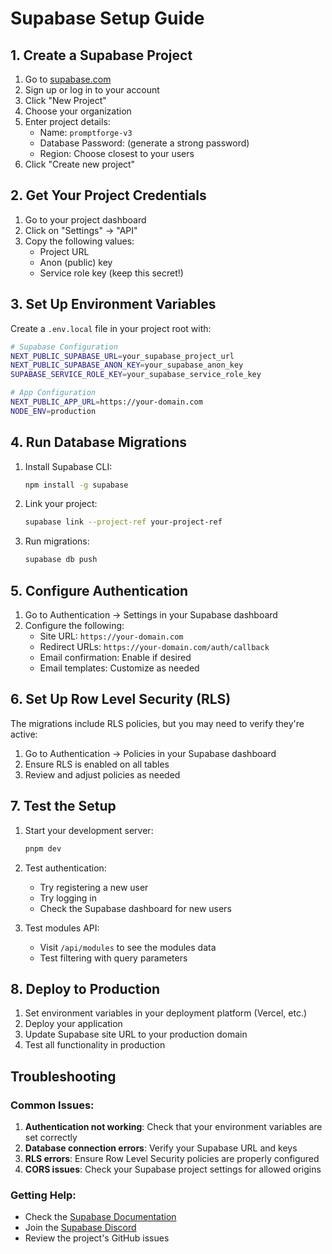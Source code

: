 # Supabase Setup Guide

## 1. Create a Supabase Project

1. Go to [supabase.com](https://supabase.com)
2. Sign up or log in to your account
3. Click "New Project"
4. Choose your organization
5. Enter project details:
   - Name: `promptforge-v3`
   - Database Password: (generate a strong password)
   - Region: Choose closest to your users
6. Click "Create new project"

## 2. Get Your Project Credentials

1. Go to your project dashboard
2. Click on "Settings" → "API"
3. Copy the following values:
   - Project URL
   - Anon (public) key
   - Service role key (keep this secret!)

## 3. Set Up Environment Variables

Create a `.env.local` file in your project root with:

```bash
# Supabase Configuration
NEXT_PUBLIC_SUPABASE_URL=your_supabase_project_url
NEXT_PUBLIC_SUPABASE_ANON_KEY=your_supabase_anon_key
SUPABASE_SERVICE_ROLE_KEY=your_supabase_service_role_key

# App Configuration
NEXT_PUBLIC_APP_URL=https://your-domain.com
NODE_ENV=production
```

## 4. Run Database Migrations

1. Install Supabase CLI:
   ```bash
   npm install -g supabase
   ```

2. Link your project:
   ```bash
   supabase link --project-ref your-project-ref
   ```

3. Run migrations:
   ```bash
   supabase db push
   ```

## 5. Configure Authentication

1. Go to Authentication → Settings in your Supabase dashboard
2. Configure the following:
   - Site URL: `https://your-domain.com`
   - Redirect URLs: `https://your-domain.com/auth/callback`
   - Email confirmation: Enable if desired
   - Email templates: Customize as needed

## 6. Set Up Row Level Security (RLS)

The migrations include RLS policies, but you may need to verify they're active:

1. Go to Authentication → Policies in your Supabase dashboard
2. Ensure RLS is enabled on all tables
3. Review and adjust policies as needed

## 7. Test the Setup

1. Start your development server:
   ```bash
   pnpm dev
   ```

2. Test authentication:
   - Try registering a new user
   - Try logging in
   - Check the Supabase dashboard for new users

3. Test modules API:
   - Visit `/api/modules` to see the modules data
   - Test filtering with query parameters

## 8. Deploy to Production

1. Set environment variables in your deployment platform (Vercel, etc.)
2. Deploy your application
3. Update Supabase site URL to your production domain
4. Test all functionality in production

## Troubleshooting

### Common Issues:

1. **Authentication not working**: Check that your environment variables are set correctly
2. **Database connection errors**: Verify your Supabase URL and keys
3. **RLS errors**: Ensure Row Level Security policies are properly configured
4. **CORS issues**: Check your Supabase project settings for allowed origins

### Getting Help:

- Check the [Supabase Documentation](https://supabase.com/docs)
- Join the [Supabase Discord](https://discord.supabase.com)
- Review the project's GitHub issues
